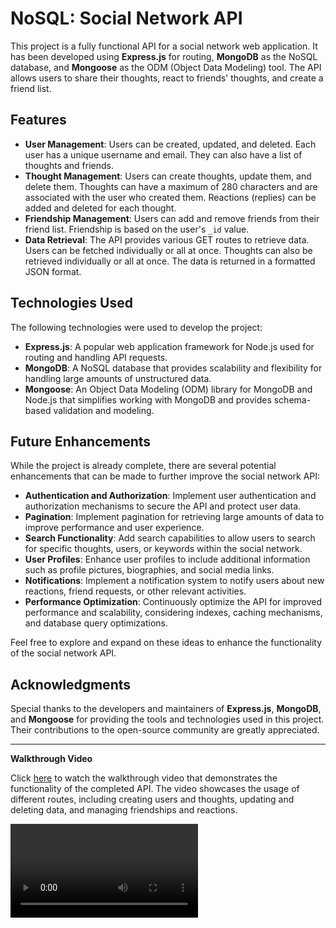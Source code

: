 # NoSQL: Social Network API

This project is a fully functional API for a social network web application. It has been developed using **Express.js** for routing, **MongoDB** as the NoSQL database, and **Mongoose** as the ODM (Object Data Modeling) tool. The API allows users to share their thoughts, react to friends' thoughts, and create a friend list.

## Features

- **User Management**: Users can be created, updated, and deleted. Each user has a unique username and email. They can also have a list of thoughts and friends.
- **Thought Management**: Users can create thoughts, update them, and delete them. Thoughts can have a maximum of 280 characters and are associated with the user who created them. Reactions (replies) can be added and deleted for each thought.
- **Friendship Management**: Users can add and remove friends from their friend list. Friendship is based on the user's `_id` value.
- **Data Retrieval**: The API provides various GET routes to retrieve data. Users can be fetched individually or all at once. Thoughts can also be retrieved individually or all at once. The data is returned in a formatted JSON format.

## Technologies Used

The following technologies were used to develop the project:

- **Express.js**: A popular web application framework for Node.js used for routing and handling API requests.
- **MongoDB**: A NoSQL database that provides scalability and flexibility for handling large amounts of unstructured data.
- **Mongoose**: An Object Data Modeling (ODM) library for MongoDB and Node.js that simplifies working with MongoDB and provides schema-based validation and modeling.

## Future Enhancements

While the project is already complete, there are several potential enhancements that can be made to further improve the social network API:

- **Authentication and Authorization**: Implement user authentication and authorization mechanisms to secure the API and protect user data.
- **Pagination**: Implement pagination for retrieving large amounts of data to improve performance and user experience.
- **Search Functionality**: Add search capabilities to allow users to search for specific thoughts, users, or keywords within the social network.
- **User Profiles**: Enhance user profiles to include additional information such as profile pictures, biographies, and social media links.
- **Notifications**: Implement a notification system to notify users about new reactions, friend requests, or other relevant activities.
- **Performance Optimization**: Continuously optimize the API for improved performance and scalability, considering indexes, caching mechanisms, and database query optimizations.

Feel free to explore and expand on these ideas to enhance the functionality of the social network API.

## Acknowledgments

Special thanks to the developers and maintainers of **Express.js**, **MongoDB**, and **Mongoose** for providing the tools and technologies used in this project. Their contributions to the open-source community are greatly appreciated.

---

**Walkthrough Video**

Click [here](https://drive.google.com/file/d/1xcaudF-QUGjTcSi7zRTCZeRXP9Bswbpx/view) to watch the walkthrough video that demonstrates the functionality of the completed API. The video showcases the usage of different routes, including creating users and thoughts, updating and deleting data, and managing friendships and reactions.



<video>
  <source src="https://drive.google.com/file/d/1xcaudF-QUGjTcSi7zRTCZeRXP9Bswbpx/view" type="video/webm">
  <!-- Add additional <source> tags for other supported video formats -->
</video> 